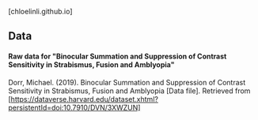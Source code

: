 [chloelinli.github.io]

## Data
#### Raw data for "Binocular Summation and Suppression of Contrast Sensitivity in Strabismus, Fusion and Amblyopia"
Dorr, Michael. (2019). Binocular Summation and Suppression of Contrast Sensitivity in Strabismus, Fusion and Amblyopia \[Data file]. Retrieved from [https://dataverse.harvard.edu/dataset.xhtml?persistentId=doi:10.7910/DVN/3XWZUN]
